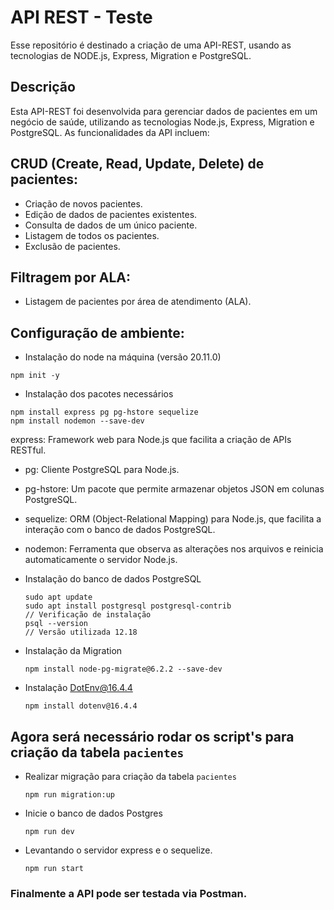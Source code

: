 # API REST - Teste

Esse repositório é destinado a criação de uma API-REST, usando as tecnologias de NODE.js, Express, Migration e PostgreSQL.

## Descrição

Esta API-REST foi desenvolvida para gerenciar dados de pacientes em um negócio de saúde, utilizando as tecnologias Node.js, Express, Migration e PostgreSQL. As funcionalidades da API incluem:

## CRUD (Create, Read, Update, Delete) de pacientes:

- Criação de novos pacientes.
- Edição de dados de pacientes existentes.
- Consulta de dados de um único paciente.
- Listagem de todos os pacientes.
- Exclusão de pacientes.

## Filtragem por ALA:

- Listagem de pacientes por área de atendimento (ALA).

## Configuração de ambiente:

- Instalação do node na máquina (versão 20.11.0)

```
npm init -y
```

- Instalação dos pacotes necessários

```
npm install express pg pg-hstore sequelize
npm install nodemon --save-dev
```

express: Framework web para Node.js que facilita a criação de APIs RESTful.

- pg: Cliente PostgreSQL para Node.js.

- pg-hstore: Um pacote que permite armazenar objetos JSON em colunas PostgreSQL.

- sequelize: ORM (Object-Relational Mapping) para Node.js, que facilita a interação com o banco de dados PostgreSQL.

- nodemon: Ferramenta que observa as alterações nos arquivos e reinicia automaticamente o servidor Node.js.

- Instalação do banco de dados PostgreSQL

  ```
  sudo apt update
  sudo apt install postgresql postgresql-contrib
  // Verificação de instalação
  psql --version
  // Versão utilizada 12.18
  ```

- Instalação da Migration

  ```
  npm install node-pg-migrate@6.2.2 --save-dev
  ```

- Instalação DotEnv@16.4.4
  ```
  npm install dotenv@16.4.4
  ```

## Agora será necessário rodar os script's para criação da tabela `pacientes`

- Realizar migração para criação da tabela `pacientes`

  ```
  npm run migration:up
  ```

- Inicie o banco de dados Postgres

  ```
  npm run dev
  ```

- Levantando o servidor express e o sequelize.

  ```
  npm run start
  ```

### Finalmente a API pode ser testada via Postman.
